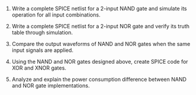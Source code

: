 1. Write a complete SPICE netlist for a 2-input NAND gate and simulate its operation for all input combinations.

2. Write a complete SPICE netlist for a 2-input NOR gate and verify its truth table through simulation.

3. Compare the output waveforms of NAND and NOR gates when the same input signals are applied.

4. Using the NAND and NOR gates designed above, create SPICE code for XOR and XNOR gates.

5. Analyze and explain the power consumption difference between NAND and NOR gate implementations.
